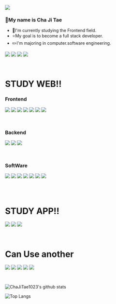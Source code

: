 <img src="https://capsule-render.vercel.app/api?type=waving&color=_hexcode&height=300&section=header&text=Cha%20Ji%20Tae&fontSize=90&animation=twinkling&fontColor=008080&fontAlign=50&fontAlignY=40&desc=WEB%20MASTER" />

### 👋My name is Cha Ji Tae
- 🔭I'm currently studying the Frontend field.  
- ⭐My goal is to become a full stack developer.  
- ✏️I'm majoring in computer.software engineering. 

<a href="https://www.notion.so/ideal-jitae/574437ec9dd5413db99572d6afda0cd3" target="_blank"><img src="https://img.shields.io/badge/Profile-f9af00?style=for-the-badge&logo=About.me&logoColor=white"/></a>
<a href="https://chajitae1023.github.io/" target="_blank"><img src="https://img.shields.io/badge/GitHub Pages-222222?style=for-the-badge&logo=GitHub Pages&logoColor=white"/></a>
<a href="https://www.instagram.com/daily_jitae/?hl=ko" target="_blank"><img src="https://img.shields.io/badge/Instagram-E4405F?style=for-the-badge&logo=Instagram&logoColor=white"/></a>
<a href="https://www.facebook.com/profile.php?id=100010915368820" target="_blank"><img src="https://img.shields.io/badge/Facebook-1877F2?style=for-the-badge&logo=Facebook&logoColor=white"/></a>

<br>

# STUDY WEB!!

### Frontend  
<code><img src="https://img.shields.io/badge/html5-%23E34F26.svg?style=for-the-badge&logo=html5&logoColor=white"/></code>
<code><img src="https://img.shields.io/badge/css3-%231572B6.svg?style=for-the-badge&logo=css3&logoColor=white"/></code>
<code><img src="https://img.shields.io/badge/javascript-%23323330.svg?style=for-the-badge&logo=javascript&logoColor=%23F7DF1E"/></code>
<code><img src="https://img.shields.io/badge/react-%2320232a.svg?style=for-the-badge&logo=react&logoColor=%2361DAFB"/></code>
<code><img src="https://img.shields.io/badge/vue.js-%2335495e.svg?style=for-the-badge&logo=vue.js&logoColor=%234FC08D"/></code>
<code><img src="https://img.shields.io/badge/svelte-%23f1413d.svg?style=for-the-badge&logo=svelte&logoColor=white"/></code>
<code><img src="https://img.shields.io/badge/typescript-%23007ACC.svg?style=for-the-badge&logo=typescript&logoColor=white"/></code>

<br>

### Backend  
<code><img src="https://img.shields.io/badge/spring-%236DB33F.svg?style=for-the-badge&logo=spring&logoColor=white"/></code>
<code><img src="https://img.shields.io/badge/node.js-6DA55F?style=for-the-badge&logo=node.js&logoColor=white"/></code>
<code><img src="https://img.shields.io/badge/django-%23092E20.svg?style=for-the-badge&logo=django&logoColor=white"/></code>

<br>

### SoftWare  
<code><img src="https://img.shields.io/badge/Adobe%20Premiere%20Pro-9999FF.svg?style=for-the-badge&logo=Adobe%20Premiere%20Pro&logoColor=white"/></code>
<code><img src="https://img.shields.io/badge/Adobe%20After%20Effects-9999FF.svg?style=for-the-badge&logo=Adobe%20After%20Effects&logoColor=white"/></code>
<code><img src="https://img.shields.io/badge/Adobe photoshop-%2331A8FF.svg?style=for-the-badge&logo=adobephotoshop&logoColor=white"/></code>
<code><img src="https://img.shields.io/badge/Adobe illustrator-%23FF9A00.svg?style=for-the-badge&logo=adobeillustrator&logoColor=white"/></code>
<code><img src="https://img.shields.io/badge/Adobe%20XD-470137?style=for-the-badge&logo=Adobe%20XD&logoColor=#FF61F6"/></code>
<code><img src="https://img.shields.io/badge/figma-%23F24E1E.svg?style=for-the-badge&logo=figma&logoColor=white"/></code>
<code><img src="https://img.shields.io/badge/Slack-4A154B?style=for-the-badge&logo=slack&logoColor=white"/></code>

<br><br>

# STUDY APP!!
<code><img src="https://img.shields.io/badge/kotlin-%230095D5.svg?style=for-the-badge&logo=kotlin&logoColor=white"/></code>
<code><img src="https://img.shields.io/badge/swift-F54A2A?style=for-the-badge&logo=swift&logoColor=white"/></code>
<code><img src="https://img.shields.io/badge/Flutter-%2302569B.svg?style=for-the-badge&logo=Flutter&logoColor=white"/></code>

<br>

# Can Use another
<code><img src="https://img.shields.io/badge/c-%2300599C.svg?style=for-the-badge&logo=c&logoColor=white"/></code>
<code><img src="https://img.shields.io/badge/c++-%2300599C.svg?style=for-the-badge&logo=c%2B%2B&logoColor=white"/></code>
<code><img src="https://img.shields.io/badge/c%23-%23239120.svg?style=for-the-badge&logo=c-sharp&logoColor=white"/></code>
<code><img src="https://img.shields.io/badge/java-%23ED8B00.svg?style=for-the-badge&logo=java&logoColor=white"/></code>
<code><img src="https://img.shields.io/badge/python-3670A0?style=for-the-badge&logo=python&logoColor=ffdd54"/></code>
  

<br/>  
  
  ![ChaJiTae1023's github stats](https://github-readme-stats.vercel.app/api?username=ChaJiTae1023&show_icons=true&count_private=true&theme=react)

  ![Top Langs](https://github-readme-stats.vercel.app/api/top-langs/?username=ChaJiTae1023&layout=compact&theme=react)
